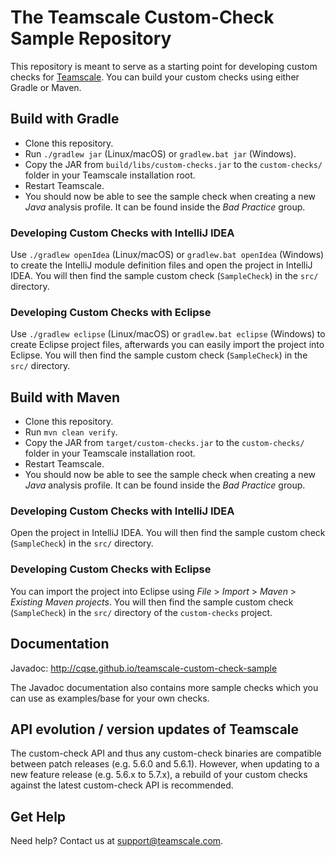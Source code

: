 # The Teamscale Custom-Check Sample Repository

This repository is meant to serve as a starting point for developing custom checks for [Teamscale](https://www.teamscale.com).
You can build your custom checks using either Gradle or Maven.

## Build with Gradle

- Clone this repository.
- Run `./gradlew jar` (Linux/macOS) or `gradlew.bat jar` (Windows).
- Copy the JAR from `build/libs/custom-checks.jar` to the `custom-checks/` folder in your Teamscale installation root.
- Restart Teamscale.
- You should now be able to see the sample check when creating a new _Java_ analysis profile. It can be found inside the _Bad Practice_ group.

### Developing Custom Checks with IntelliJ IDEA

Use `./gradlew openIdea` (Linux/macOS) or `gradlew.bat openIdea` (Windows) to create the IntelliJ module definition files and open the project in IntelliJ IDEA.
You will then find the sample custom check (`SampleCheck`) in the `src/` directory.

### Developing Custom Checks with Eclipse

Use `./gradlew eclipse` (Linux/macOS) or `gradlew.bat eclipse` (Windows) to create Eclipse project files, afterwards you can easily import the project into Eclipse.
You will then find the sample custom check (`SampleCheck`) in the `src/` directory.

## Build with Maven

- Clone this repository.
- Run `mvn clean verify`.
- Copy the JAR from `target/custom-checks.jar` to the `custom-checks/` folder in your Teamscale installation root.
- Restart Teamscale.
- You should now be able to see the sample check when creating a new _Java_ analysis profile. It can be found inside the _Bad Practice_ group.

### Developing Custom Checks with IntelliJ IDEA

Open the project in IntelliJ IDEA.
You will then find the sample custom check (`SampleCheck`) in the `src/` directory.

### Developing Custom Checks with Eclipse

You can import the project into Eclipse using _File_ > _Import_ > _Maven_ > _Existing Maven projects_.
You will then find the sample custom check (`SampleCheck`) in the `src/` directory of the `custom-checks` project.

## Documentation

Javadoc: http://cqse.github.io/teamscale-custom-check-sample

The Javadoc documentation also contains more sample checks which you can use as examples/base for your own checks.

## API evolution / version updates of Teamscale

The custom-check API and thus any custom-check binaries are compatible between patch releases (e.g. 5.6.0 and 5.6.1).
However, when updating to a new feature release (e.g. 5.6.x to 5.7.x), a rebuild of your custom checks against the latest custom-check API is recommended.

## Get Help

Need help?
Contact us at support@teamscale.com.
